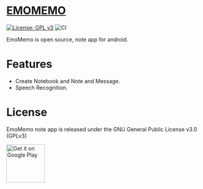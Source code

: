 # [EMOMEMO](https://play.google.com/store/apps/details?id=jp.kaleidot725.emomemo)

[![License: GPL v3](https://img.shields.io/badge/License-GPL%20v3-blue.svg)](LICENSE.md)
![CI](https://github.com/kaleidot725/emomemo/workflows/merge_check/badge.svg
)

EmoMemo is open source, note app for android.

# Features

- Create Notebook and Note and Message.
- Speech Recognition.

# License

EmoMemo note app is released under the GNU General Public License v3.0 (GPLv3)

<a href='https://play.google.com/store/apps/details?id=jp.kaleidot725.emomemo&pcampaignid=pcampaignidMKT-Other-global-all-co-prtnr-py-PartBadge-Mar2515-1'><img alt='Get it on Google Play' src='https://play.google.com/intl/en_us/badges/static/images/badges/en_badge_web_generic.png' height=100/></a>
